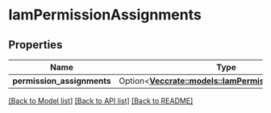 # IamPermissionAssignments

## Properties

Name | Type | Description | Notes
------------ | ------------- | ------------- | -------------
**permission_assignments** | Option<[**Vec<crate::models::IamPermissionAssignment>**](IamPermissionAssignment.md)> |  | [optional]

[[Back to Model list]](../README.md#documentation-for-models) [[Back to API list]](../README.md#documentation-for-api-endpoints) [[Back to README]](../README.md)


